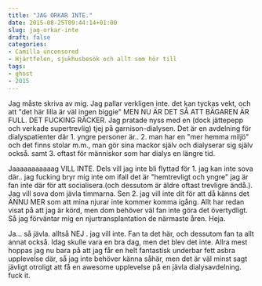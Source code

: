 ```yaml
---
title: "JAG ORKAR INTE."
date: 2015-08-25T09:44:14+01:00
slug: jag-orkar-inte
draft: false
categories:
- Camilla uncensored
- Hjärtfelen, sjukhusbesök och allt som hör till
tags:
- ghost
- 2015
---
```


Jag måste skriva av mig. Jag pallar verkligen inte. det kan tyckas vekt, och att "det här lilla är väl ingen biggie" MEN NU ÄR DET SÅ ATT BÄGAREN ÄR FULL. DET FUCKING RÄCKER.
Jag pratade nyss med en (dock jättepepp och verkade supertrevlig) tjej på garnison-dialysen.
Det är en avdelning för dialyspatienter där 1. yngre personer är.. 2. man har en "mer hemma miljö" och det finns stolar m.m., man gör sina mackor själv och dialyserar sig själv också. samt 3. oftast för människor som har dialys en längre tid.

Jaaaaaaaaaaag VILL INTE. Dels vill jag inte bli flyttad för 1. jag kan inte sova där.. jag fucking bryr mig inte om ifall det är "hemtrevligt och yngre" jag är fan inte där för att socialisera.(och dessutom är äldre oftast trevligre ändå.). Jag vill sova dom jävla timmarna.
Sen 2. jag vill inte dit för att då känns det ÄNNU MER som att mina njurar inte kommer komma igång. Allt har redan visat på att jag är körd, men dom behöver väl fan inte göra det övertydligt.
Så jag förväntar mig en njurtransplantation de närmaste åren. Heja.


Ja... så jävla. alltså NEJ . jag vill inte. Fan ta det här, och dessutom fan ta allt annat också. Idag skulle vara en bra dag, men det blev det inte. 
Allra mest hoppas jag nu bara på att jag får en helt fantastisk underbar fett asbra upplevelse där, så jag inte behöver känna såhär, men det är väl minst sagt jävligt otroligt att få en awesome upplevelse på en jävla dialysavdelning.
fuck it.




